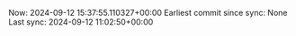 Now: 2024-09-12 15:37:55.110327+00:00 Earliest commit since sync: None Last sync: 2024-09-12 11:02:50+00:00
